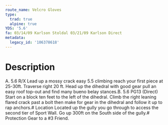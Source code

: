 ```yaml
---
route_name: Velcro Gloves
type:
  trad: true
  alpine: true
YDS: '5.6'
fa: 03/14/09 Karlson Stoldal 03/21/09 Karlson Direct
metadata:
  legacy_id: '106378618'
---
```

# Description
A. 5.6 R/X Lead up a mossy crack easy 5.5 climbing reach your first piece at 25-30ft.  Traverse right 20 ft.  Head up the dihedral with good gear pull an easy roof top-out and find many bueno belay stances.B. 5.6 PG13 (Direct) Start on a block ten feet to the left of the dihedral.  Climb the right leaning flared crack past a bolt then make for gear in the dihedral and follow it up to rap anchors.# Location
Located up the gully you go through to access the second tier of Sport Wall.  Go up 300ft on the South side of the gully.# Protection
Gear to a #3 Friend.